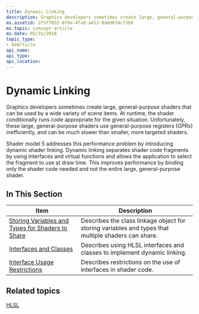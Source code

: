 ```yaml
---
title: Dynamic Linking
description: Graphics developers sometimes create large, general-purpose shaders that can be used by a wide variety of scene items.
ms.assetid: 2f5f7852-0f0a-4fad-a412-9a0d634c73b6
ms.topic: concept-article
ms.date: 05/31/2018
topic_type: 
- kbArticle
api_name: 
api_type: 
api_location: 
---
```


# Dynamic Linking

Graphics developers sometimes create large, general-purpose shaders that can be used by a wide variety of scene items. At runtime, the shader conditionally runs code appropriate for the given situation. Unfortunately, these large, general-purpose shaders use general-purpose registers (GPRs) inefficiently, and can be much slower than smaller, more targeted shaders.

Shader model 5 addresses this performance problem by introducing dynamic shader linking. Dynamic linking separates shader code fragments by using interfaces and virtual functions and allows the application to select the fragment to use at draw time. This improves performance by binding only the shader code needed and not the entire large, general-purpose shader.

## In This Section



| Item                                                                                                                                                                                                                                                                                                                         | Description                                                                                                    |
|------------------------------------------------------------------------------------------------------------------------------------------------------------------------------------------------------------------------------------------------------------------------------------------------------------------------------|----------------------------------------------------------------------------------------------------------------|
| <span id="Storing_Variables_and_Types_for_Shaders_to_Share"></span><span id="storing_variables_and_types_for_shaders_to_share"></span><span id="STORING_VARIABLES_AND_TYPES_FOR_SHADERS_TO_SHARE"></span>[Storing Variables and Types for Shaders to Share](storing-variables-and-types-for-shaders-to-share.md)<br/> | Describes the class linkage object for storing variables and types that multiple shaders can share.<br/> |
| <span id="Interfaces_and_Classes"></span><span id="interfaces_and_classes"></span><span id="INTERFACES_AND_CLASSES"></span>[Interfaces and Classes](overviews-direct3d-11-hlsl-dynamic-linking-class.md)<br/>                                                                                                         | Describes using HLSL interfaces and classes to implement dynamic linking.<br/>                           |
| <span id="Interface_Usage_Restrictions"></span><span id="interface_usage_restrictions"></span><span id="INTERFACE_USAGE_RESTRICTIONS"></span>[Interface Usage Restrictions](overviews-direct3d-11-hlsl-dynamic-linking-expression.md)<br/>                                                                            | Describes restrictions on the use of interfaces in shader code.<br/>                                     |



 

## Related topics

<dl> <dt>

[HLSL](overviews-direct3d-11-hlsl.md)
</dt> </dl>

 

 





